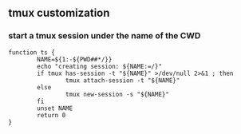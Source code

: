 ## tmux customization

### start a tmux session under the name of the CWD

```
function ts {
        NAME=${1:-${PWD##*/}}
        echo "creating session: ${NAME:=/}"
        if tmux has-session -t "${NAME}" >/dev/null 2>&1 ; then
                tmux attach-session -t "${NAME}"
        else
                tmux new-session -s "${NAME}"
        fi
        unset NAME
        return 0
}
```
